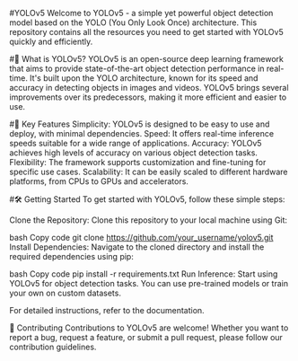 #YOLOv5
Welcome to YOLOv5 - a simple yet powerful object detection model based on the YOLO (You Only Look Once) architecture. This repository contains all the resources you need to get started with YOLOv5 quickly and efficiently.

#🚀 What is YOLOv5?
YOLOv5 is an open-source deep learning framework that aims to provide state-of-the-art object detection performance in real-time. It's built upon the YOLO architecture, known for its speed and accuracy in detecting objects in images and videos. YOLOv5 brings several improvements over its predecessors, making it more efficient and easier to use.

#🔑 Key Features
Simplicity: YOLOv5 is designed to be easy to use and deploy, with minimal dependencies.
Speed: It offers real-time inference speeds suitable for a wide range of applications.
Accuracy: YOLOv5 achieves high levels of accuracy on various object detection tasks.
Flexibility: The framework supports customization and fine-tuning for specific use cases.
Scalability: It can be easily scaled to different hardware platforms, from CPUs to GPUs and accelerators.

#🛠️ Getting Started
To get started with YOLOv5, follow these simple steps:

Clone the Repository: Clone this repository to your local machine using Git:

bash
Copy code
git clone https://github.com/your_username/yolov5.git
Install Dependencies: Navigate to the cloned directory and install the required dependencies using pip:

bash
Copy code
pip install -r requirements.txt
Run Inference: Start using YOLOv5 for object detection tasks. You can use pre-trained models or train your own on custom datasets.

For detailed instructions, refer to the documentation.

🤝 Contributing
Contributions to YOLOv5 are welcome! Whether you want to report a bug, request a feature, or submit a pull request, please follow our contribution guidelines.
